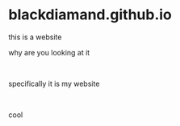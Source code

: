 # blackdiamand.github.io
this is a website <br>

why are you looking at it

<br>

specifically it is my website

<br> 

cool
